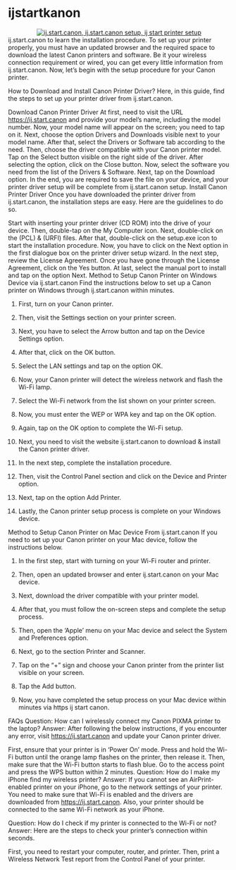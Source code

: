 # ijstartkanon
<div class='buttoncss' style='text-align: center;'>
<a href='https://ij.setupcanon-ijstart.com/webmanual/'><img alt='ij.start.canon, ij.start.canon setup, ij start printer setup' src='https://blogger.googleusercontent.com/img/b/R29vZ2xl/AVvXsEiN7UKxgKm34snxNetvB3y05BBSJfWtctH8s63OJBdkWScnbHZ7mqNUT22Tr0nSoU-rVluY-dlfkYhtPgo9JvwrZWBchlqjSVEhYJHy0QCqWlaeScyUbbRKKUE3U46AKCPD1oZnURpSTDwPCegmT-m4YGnlzImtDvMSa_Dr0bpFQah1N-q9yfsLYs3AOA/s320/get%20started%20button.png'/></a>
</div>
ij.start.canon to learn the installation procedure. To set up your printer properly, you must have an updated browser and the required space to download the latest Canon printers and software. Be it your wireless connection requirement or wired, you can get every little information from ij.start.canon. Now, let’s begin with the setup procedure for your Canon printer.

How to Download and Install Canon Printer Driver?
Here, in this guide, find the steps to set up your printer driver from ij.start.canon.

Download Canon Printer Driver
At first, need to visit the URL https://ij.start.canon and provide your model’s name, including the model number.
Now, your model name will appear on the screen; you need to tap on it.
Next, choose the option Drivers and Downloads visible next to your model name.
After that, select the Drivers or Software tab according to the need.
Then, choose the driver compatible with your Canon printer model.
Tap on the Select button visible on the right side of the driver.
After selecting the option, click on the Close button.
Now, select the software you need from the list of the Drivers & Software.
Next, tap on the Download option.
In the end, you are required to save the file on your device, and your printer driver setup will be complete from ij.start.canon setup.
Install Canon Printer Driver
Once you have downloaded the printer driver from ij.start.canon, the installation steps are easy. Here are the guidelines to do so.

Start with inserting your printer driver (CD ROM) into the drive of your device.
Then, double-tap on the My Computer icon.
Next, double-click on the (PCL) & (URFI) files.
After that, double-click on the setup.exe icon to start the installation procedure.
Now, you have to click on the Next option in the first dialogue box on the printer driver setup wizard.
In the next step, review the License Agreement.
Once you have gone through the License Agreement, click on the Yes button.
At last, select the manual port to install and tap on the option Next.
Method to Setup Canon Printer on Windows Device via ij.start.canon
Find the instructions below to set up a Canon printer on Windows through ij.start.canon within minutes.

1. First, turn on your Canon printer.

2. Then, visit the Settings section on your printer screen.

3. Next, you have to select the Arrow button and tap on the Device Settings option.

4. After that, click on the OK button.

5. Select the LAN settings and tap on the option OK.

6. Now, your Canon printer will detect the wireless network and flash the Wi-Fi lamp.

7. Select the Wi-Fi network from the list shown on your printer screen.

8. Now, you must enter the WEP or WPA key and tap on the OK option.

9. Again, tap on the OK option to complete the Wi-Fi setup.

10. Next, you need to visit the website ij.start.canon to download & install the Canon printer driver.

11. In the next step, complete the installation procedure.

12. Then, visit the Control Panel section and click on the Device and Printer option.

13. Next, tap on the option Add Printer.

14. Lastly, the Canon printer setup process is complete on your Windows device.

Method to Setup Canon Printer on Mac Device From ij.start.canon
If you need to set up your Canon printer on your Mac device, follow the instructions below.

1. In the first step, start with turning on your Wi-Fi router and printer.

2. Then, open an updated browser and enter ij.start.canon on your Mac device.

3. Next, download the driver compatible with your printer model.

4. After that, you must follow the on-screen steps and complete the setup process.

5. Then, open the ‘Apple’ menu on your Mac device and select the System and Preferences option.

6. Next, go to the section Printer and Scanner.

7. Tap on the “+” sign and choose your Canon printer from the printer list visible on your screen.

8. Tap the Add button.

9. Now, you have completed the setup process on your Mac device within minutes via https ij start canon.

FAQs
Question: How can I wirelessly connect my Canon PIXMA printer to the laptop?
Answer: After following the below instructions, if you encounter any error, visit https://ij.start.canon and update your Canon printer driver.

First, ensure that your printer is in ‘Power On’ mode.
Press and hold the Wi-Fi button until the orange lamp flashes on the printer, then release it.
Then, make sure that the Wi-Fi button starts to flash blue.
Go to the access point and press the WPS button within 2 minutes.
Question: How do I make my iPhone find my wireless printer?
Answer: If you cannot see an AirPrint-enabled printer on your iPhone, go to the network settings of your printer. You need to make sure that Wi-Fi is enabled and the drivers are downloaded from https://ij.start.canon. Also, your printer should be connected to the same Wi-Fi network as your iPhone.

Question: How do I check if my printer is connected to the Wi-Fi or not?
Answer: Here are the steps to check your printer’s connection within seconds.

First, you need to restart your computer, router, and printer.
Then, print a Wireless Network Test report from the Control Panel of your printer.
